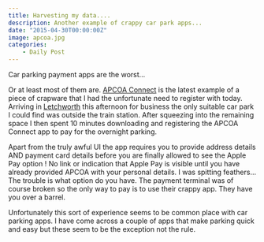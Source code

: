 ```yaml
---
title: Harvesting my data....
description: Another example of crappy car park apps...
date: "2015-04-30T00:00:00Z"
image: apcoa.jpg
categories:
    - Daily Post
---
```

Car parking payment apps are the worst... 

Or at least most of them are. [APCOA Connect](https://www.apcoaconnect.com) is the latest example of a piece of crapware that I had the unfortunate need to register with today. Arriving in [Letchworth](https://en.wikipedia.org/wiki/Letchworth) this afternoon for business the only suitable car park I could find was outside the train station. After squeezing into the remaining space I then spent 10 minutes downloading and registering the APCOA Connect app to pay for the overnight parking.

Apart from the truly awful UI the app requires you to provide address details AND payment card details before you are finally allowed to see the Apple Pay option ! No link or indication that Apple Pay is visible until you have already provided APCOA with your personal details. I was spitting feathers... The trouble is what option do you have. The payment terminal was of course broken so the only way to pay is to use their crappy app. They have you over a barrel.

Unfortunately this sort of experience seems to be common place with car parking apps. I have come across a couple of apps that make parking quick and easy but these seem to be the exception not the rule.
